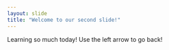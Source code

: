 ```yaml
---
layout: slide
title: "Welcome to our second slide!"
---
```

Learning so much today!
Use the left arrow to go back!
